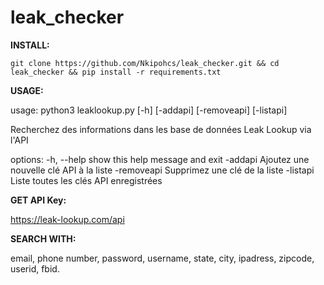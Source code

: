 # leak_checker

**INSTALL:**
```
git clone https://github.com/Nkipohcs/leak_checker.git && cd leak_checker && pip install -r requirements.txt
```
**USAGE:**

usage: python3 leaklookup.py [-h] [-addapi] [-removeapi] [-listapi]

Recherchez des informations dans les base de données Leak Lookup via l'API

options:
  -h, --help  show this help message and exit
  -addapi     Ajoutez une nouvelle clé API à la liste
  -removeapi  Supprimez une clé de la liste
  -listapi    Liste toutes les clés API enregistrées

**GET API Key:**

https://leak-lookup.com/api

**SEARCH WITH:**

email, phone number, password, username, state, city, ipadress, zipcode, userid, fbid.
